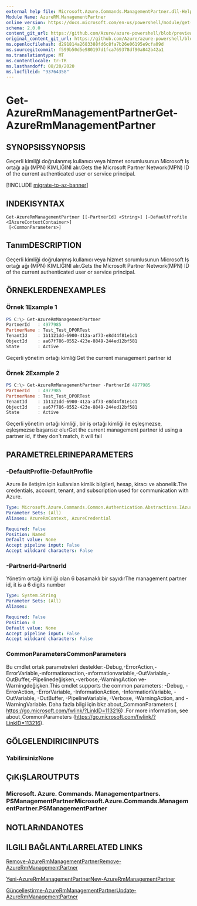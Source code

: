 ```yaml
---
external help file: Microsoft.Azure.Commands.ManagementPartner.dll-Help.xml
Module Name: AzureRM.ManagementPartner
online version: https://docs.microsoft.com/en-us/powershell/module/get-azurermmanagementpartner
schema: 2.0.0
content_git_url: https://github.com/Azure/azure-powershell/blob/preview/src/ResourceManager/ManagementPartner/Commands.Partner/help/Get-AzureRmManagementPartner.md
original_content_git_url: https://github.com/Azure/azure-powershell/blob/preview/src/ResourceManager/ManagementPartner/Commands.Partner/help/Get-AzureRmManagementPartner.md
ms.openlocfilehash: d291814a2683388fd6c8fa7b26e06195e9cfa09d
ms.sourcegitcommit: f599b50d5e980197d1fca769378df90a842b42a1
ms.translationtype: MT
ms.contentlocale: tr-TR
ms.lasthandoff: 08/20/2020
ms.locfileid: "93764358"
---
```

# <span data-ttu-id="8a11f-101">Get-AzureRmManagementPartner</span><span class="sxs-lookup"><span data-stu-id="8a11f-101">Get-AzureRmManagementPartner</span></span>

## <span data-ttu-id="8a11f-102">SYNOPSIS</span><span class="sxs-lookup"><span data-stu-id="8a11f-102">SYNOPSIS</span></span>
<span data-ttu-id="8a11f-103">Geçerli kimliği doğrulanmış kullanıcı veya hizmet sorumlusunun Microsoft Iş ortağı ağı (MPN) KIMLIĞINI alır.</span><span class="sxs-lookup"><span data-stu-id="8a11f-103">Gets the Microsoft Partner Network(MPN) ID of the current authenticated user or service principal.</span></span> 

[!INCLUDE [migrate-to-az-banner](../../includes/migrate-to-az-banner.md)]

## <span data-ttu-id="8a11f-104">INDEKI</span><span class="sxs-lookup"><span data-stu-id="8a11f-104">SYNTAX</span></span>

```
Get-AzureRmManagementPartner [[-PartnerId] <String>] [-DefaultProfile <IAzureContextContainer>]
 [<CommonParameters>]
```

## <span data-ttu-id="8a11f-105">Tanım</span><span class="sxs-lookup"><span data-stu-id="8a11f-105">DESCRIPTION</span></span>
<span data-ttu-id="8a11f-106">Geçerli kimliği doğrulanmış kullanıcı veya hizmet sorumlusunun Microsoft Iş ortağı ağı (MPN) KIMLIĞINI alır.</span><span class="sxs-lookup"><span data-stu-id="8a11f-106">Gets the Microsoft Partner Network(MPN) ID of the current authenticated user or service principal.</span></span> 

## <span data-ttu-id="8a11f-107">ÖRNEKLERDEN</span><span class="sxs-lookup"><span data-stu-id="8a11f-107">EXAMPLES</span></span>

### <span data-ttu-id="8a11f-108">Örnek 1</span><span class="sxs-lookup"><span data-stu-id="8a11f-108">Example 1</span></span>
```powershell
PS C:\> Get-AzureRmManagementPartner
PartnerId   : 4977985
PartnerName : Test_Test_DPORTest
TenantId    : 1b1121dd-6900-412a-af73-e8d44f81e1c1
ObjectId    : aa67f786-0552-423e-8849-244ed12bf581
State       : Active
```

<span data-ttu-id="8a11f-109">Geçerli yönetim ortağı kimliği</span><span class="sxs-lookup"><span data-stu-id="8a11f-109">Get the current management partner id</span></span>

### <span data-ttu-id="8a11f-110">Örnek 2</span><span class="sxs-lookup"><span data-stu-id="8a11f-110">Example 2</span></span>
```powershell
PS C:\> Get-AzureRmManagementPartner -PartnerId 4977985
PartnerId   : 4977985
PartnerName : Test_Test_DPORTest
TenantId    : 1b1121dd-6900-412a-af73-e8d44f81e1c1
ObjectId    : aa67f786-0552-423e-8849-244ed12bf581
State       : Active
```

<span data-ttu-id="8a11f-111">Geçerli yönetim ortağı kimliği, bir iş ortağı kimliği ile eşleşmezse, eşleşmezse başarısız olur</span><span class="sxs-lookup"><span data-stu-id="8a11f-111">Get the current management partner id using a partner id, if they don't match, it will fail</span></span>

## <span data-ttu-id="8a11f-112">PARAMETRELERINE</span><span class="sxs-lookup"><span data-stu-id="8a11f-112">PARAMETERS</span></span>

### <span data-ttu-id="8a11f-113">-DefaultProfile</span><span class="sxs-lookup"><span data-stu-id="8a11f-113">-DefaultProfile</span></span>
<span data-ttu-id="8a11f-114">Azure ile iletişim için kullanılan kimlik bilgileri, hesap, kiracı ve abonelik.</span><span class="sxs-lookup"><span data-stu-id="8a11f-114">The credentials, account, tenant, and subscription used for communication with Azure.</span></span>

```yaml
Type: Microsoft.Azure.Commands.Common.Authentication.Abstractions.IAzureContextContainer
Parameter Sets: (All)
Aliases: AzureRmContext, AzureCredential

Required: False
Position: Named
Default value: None
Accept pipeline input: False
Accept wildcard characters: False
```

### <span data-ttu-id="8a11f-115">-PartnerId</span><span class="sxs-lookup"><span data-stu-id="8a11f-115">-PartnerId</span></span>
<span data-ttu-id="8a11f-116">Yönetim ortağı kimliği olan 6 basamaklı bir sayıdır</span><span class="sxs-lookup"><span data-stu-id="8a11f-116">The management partner id, it is a 6 digits number</span></span>

```yaml
Type: System.String
Parameter Sets: (All)
Aliases:

Required: False
Position: 0
Default value: None
Accept pipeline input: False
Accept wildcard characters: False
```

### <span data-ttu-id="8a11f-117">CommonParameters</span><span class="sxs-lookup"><span data-stu-id="8a11f-117">CommonParameters</span></span>
<span data-ttu-id="8a11f-118">Bu cmdlet ortak parametreleri destekler:-Debug,-ErrorAction,-ErrorVariable,-ınformationaction,-ınformationvariable,-OutVariable,-OutBuffer,-Pipelinedeğişken,-verbose,-WarningAction ve-Warningdeğişken.</span><span class="sxs-lookup"><span data-stu-id="8a11f-118">This cmdlet supports the common parameters: -Debug, -ErrorAction, -ErrorVariable, -InformationAction, -InformationVariable, -OutVariable, -OutBuffer, -PipelineVariable, -Verbose, -WarningAction, and -WarningVariable.</span></span> <span data-ttu-id="8a11f-119">Daha fazla bilgi için bkz about_CommonParameters ( https://go.microsoft.com/fwlink/?LinkID=113216) .</span><span class="sxs-lookup"><span data-stu-id="8a11f-119">For more information, see about_CommonParameters (https://go.microsoft.com/fwlink/?LinkID=113216).</span></span>

## <span data-ttu-id="8a11f-120">GÖLGELENDIRICI</span><span class="sxs-lookup"><span data-stu-id="8a11f-120">INPUTS</span></span>

### <span data-ttu-id="8a11f-121">Yabilirsiniz</span><span class="sxs-lookup"><span data-stu-id="8a11f-121">None</span></span>

## <span data-ttu-id="8a11f-122">ÇıKıŞLAR</span><span class="sxs-lookup"><span data-stu-id="8a11f-122">OUTPUTS</span></span>

### <span data-ttu-id="8a11f-123">Microsoft. Azure. Commands. Managementpartners. PSManagementPartner</span><span class="sxs-lookup"><span data-stu-id="8a11f-123">Microsoft.Azure.Commands.ManagementPartner.PSManagementPartner</span></span>

## <span data-ttu-id="8a11f-124">NOTLARıNDA</span><span class="sxs-lookup"><span data-stu-id="8a11f-124">NOTES</span></span>

## <span data-ttu-id="8a11f-125">ILGILI BAĞLANTıLAR</span><span class="sxs-lookup"><span data-stu-id="8a11f-125">RELATED LINKS</span></span>

[<span data-ttu-id="8a11f-126">Remove-AzureRmManagementPartner</span><span class="sxs-lookup"><span data-stu-id="8a11f-126">Remove-AzureRmManagementPartner</span></span>](./Remove-AzureRmManagementPartner.md)

[<span data-ttu-id="8a11f-127">Yeni-AzureRmManagementPartner</span><span class="sxs-lookup"><span data-stu-id="8a11f-127">New-AzureRmManagementPartner</span></span>](./New-AzureRmManagementPartner.md)

[<span data-ttu-id="8a11f-128">Güncelleştirme-AzureRmManagementPartner</span><span class="sxs-lookup"><span data-stu-id="8a11f-128">Update-AzureRmManagementPartner</span></span>](./Update-AzureRmManagementPartner.md)
